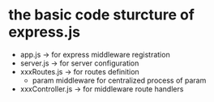 # the basic code sturcture of express.js
* app.js -> for express middleware registration
* server.js -> for server configuration
* xxxRoutes.js -> for routes definition
    * param middleware for centralized process of param
* xxxController.js -> for middleware route handlers
